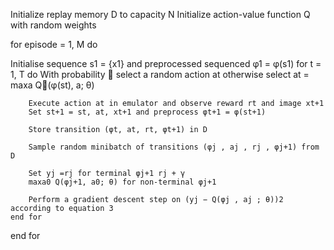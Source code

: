 Initialize replay memory D to capacity N
Initialize action-value function Q with random weights

for episode = 1, M do

Initialise sequence s1 = {x1} and preprocessed sequenced φ1 = φ(s1)
    for t = 1, T do
        With probability  select a random action at
        otherwise select at = maxa Q∗(φ(st), a; θ)
        
        Execute action at in emulator and observe reward rt and image xt+1
        Set st+1 = st, at, xt+1 and preprocess φt+1 = φ(st+1)
        
        Store transition (φt, at, rt, φt+1) in D
        
        Sample random minibatch of transitions (φj , aj , rj , φj+1) from D
        
        Set yj =rj for terminal φj+1 rj + γ 
        maxa0 Q(φj+1, a0; θ) for non-terminal φj+1
        
        Perform a gradient descent step on (yj − Q(φj , aj ; θ))2 according to equation 3
    end for
end for